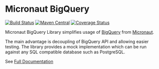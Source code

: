 # Micronaut BigQuery

[![Build Status](https://github.com/agorapulse/micronaut-bigquery/workflows/Check/badge.svg)](https://github.com/agorapulse/micronaut-bigquery/actions)
[![Maven Central](https://img.shields.io/maven-central/v/com.agorapulse/micronaut-bigquery.svg?label=Maven%20Central)](https://search.maven.org/search?q=g:%22com.agorapulse%22%20AND%20a:%22micronaut-bigquery%22)
[![Coverage Status](https://coveralls.io/repos/github/agorapulse/micronaut-bigquery/badge.svg?branch=master)](https://coveralls.io/github/agorapulse/micronaut-bigquery?branch=master)

Micronaut BigQuery Library simplifies usage of [BigQuery](https://cloud.google.com/bigquery) from [Micronaut](https://micronaut.io/).

The main advantage is decoupling of BigQuery API and allowing easier testing. The library
provides a mock implementation which can be run against any SQL compatible database such as PostgreSQL.  
 

See [Full Documentation][DOCS]

[DOCS]: https://agorapulse.github.io/micronaut-bigquery
